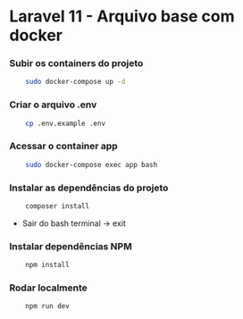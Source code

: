 
# Laravel 11 - Arquivo base com docker

### Subir os containers do projeto

```bash
    sudo docker-compose up -d
```

### Criar o arquivo .env

```bash
    cp .env.example .env
```

### Acessar o container app

```bash
    sudo docker-compose exec app bash
```

### Instalar as dependências do projeto

```bash
    composer install
```

- Sair do bash terminal -> exit

### Instalar dependências NPM
```bash
    npm install
```

### Rodar localmente
```bash
    npm run dev
```
